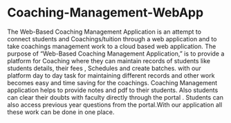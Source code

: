# Coaching-Management-WebApp
The Web-Based Coaching Management Application is an attempt to connect students and Coachings/tuition through a web application and to take coachings management work to a cloud based web application. The purpose of “Web-Based Coaching Management Application,” is to provide a platform for Coaching where they can maintain records of students like students details, their fees , Schedules and create batches. with our platform day to day task for maintaining different records and other work becomes easy and time saving for the coachings. Coaching Management application helps to provide notes and pdf to their students. Also students can clear their doubts with faculty directly through the portal . Students can also access previous year questions from the portal.With our application all these work can be done in one place.
